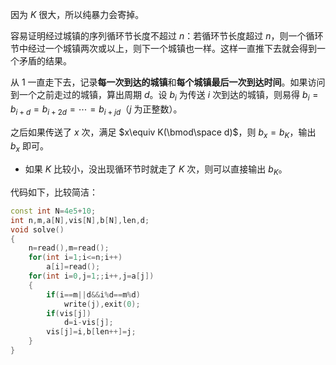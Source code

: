 因为 $K$ 很大，所以纯暴力会寄掉。

容易证明经过城镇的序列循环节长度不超过 $n$：若循环节长度超过 $n$，则一个循环节中经过一个城镇两次或以上，则下一个城镇也一样。这样一直推下去就会得到一个矛盾的结果。

从 $1$ 一直走下去，记录**每一次到达的城镇**和**每个城镇最后一次到达时间**。如果访问到一个之前走过的城镇，算出周期 $d$。设 $b_i$ 为传送 $i$ 次到达的城镇，则易得 $b_i=b_{i+d}=b_{i+2d}=\cdots=b_{i+jd}$（$j$ 为正整数）。

之后如果传送了 $x$ 次，满足 $x\equiv K(\bmod\space d)$，则 $b_x=b_K$，输出 $b_x$ 即可。

- 如果 $K$ 比较小，没出现循环节时就走了 $K$ 次，则可以直接输出 $b_K$。

代码如下，比较简洁：

```cpp
const int N=4e5+10;
int n,m,a[N],vis[N],b[N],len,d;
void solve()
{
	n=read(),m=read();
	for(int i=1;i<=n;i++)
		a[i]=read();
	for(int i=0,j=1;;i++,j=a[j])
	{
		if(i==m||d&&i%d==m%d)
			write(j),exit(0);
		if(vis[j])
			d=i-vis[j];
		vis[j]=i,b[len++]=j;
	}
}


```